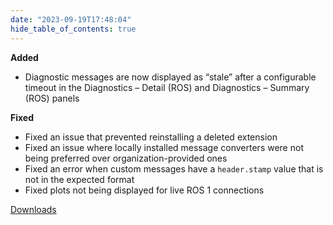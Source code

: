 ```yaml
---
date: "2023-09-19T17:48:04"
hide_table_of_contents: true
---
```

**Added**
* Diagnostic messages are now displayed as “stale” after a configurable timeout in the Diagnostics – Detail (ROS) and Diagnostics – Summary (ROS) panels

**Fixed**
* Fixed an issue that prevented reinstalling a deleted extension
* Fixed an issue where locally installed message converters were not being preferred over organization-provided ones
* Fixed an error when custom messages have a `header.stamp` value that is not in the expected format
* Fixed plots not being displayed for live ROS 1 connections

[Downloads](https://github.com/foxglove/studio/releases/tag/v1.71.0)
